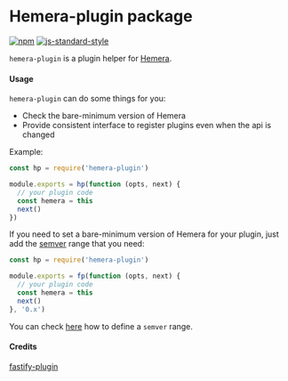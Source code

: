 # Hemera-plugin package

[![npm](https://img.shields.io/npm/v/hemera-plugin.svg?maxAge=3600)](https://www.npmjs.com/package/hemera-plugin)
[![js-standard-style](https://img.shields.io/badge/code%20style-standard-brightgreen.svg)](http://standardjs.com)

`hemera-plugin` is a plugin helper for [Hemera](https://github.com/hemerajs/hemera).  

#### Usage
`hemera-plugin` can do some things for you:
- Check the bare-minimum version of Hemera
- Provide consistent interface to register plugins even when the api is changed

Example:
```js
const hp = require('hemera-plugin')

module.exports = hp(function (opts, next) {
  // your plugin code
  const hemera = this
  next()
})
```

If you need to set a bare-minimum version of Hemera for your plugin, just add the [semver](http://semver.org/) range that you need:
```js
const hp = require('hemera-plugin')

module.exports = fp(function (opts, next) {
  // your plugin code
  const hemera = this
  next()
}, '0.x')
```

You can check [here](https://github.com/npm/node-semver#ranges) how to define a `semver` range.

#### Credits 
[fastify-plugin](https://github.com/fastify/fastify-plugin)
